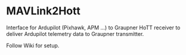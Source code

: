 # MAVLink2Hott
Interface for Ardupilot (Pixhawk, APM ...) to Graupner HoTT receiver to deliver Ardupilot telemetry data to Graupner transmitter.

Follow Wiki for setup.
